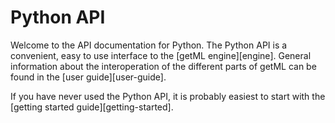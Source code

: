 # Python API

Welcome to the API documentation for Python. The Python API is a convenient,
easy to use interface to the [getML engine][engine]. General
information about the interoperation of the different parts of getML can be
found in the [user guide][user-guide].

If you have never used the Python API, it is probably easiest to start with the
[getting started guide][getting-started].


